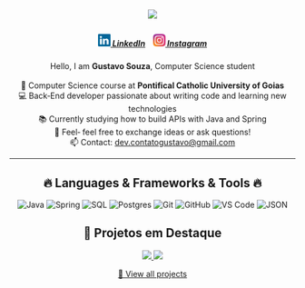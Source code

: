 <h1 align="center">
  <a href="https://git.io/typing-svg">
    <img src="https://readme-typing-svg.herokuapp.com/?lines=Hello,+There!+👋;This+is+Gustavo+Souza...;Nice+to+meet+you!&center=true&size=30">
  </a>
</h1>

<h5 align="center">
  <a href="https://www.linkedin.com/in/gustavosouzza/" title="LinkedIn"><img width="22" src="/images/linkedin.svg" /> LinkedIn</a> &nbsp;&nbsp;
  <a href="https://www.instagram.com/guhhzwq/" title="Instagram"><img width="22" src="/images/instagram.svg" /> Instagram</a>
</h5>

<p align="center">
  Hello, I am <strong>Gustavo Souza</strong>, Computer Science student<br><br>
  🔬 Computer Science course at <strong>Pontifical Catholic University of Goias</strong><br>
  💻 Back‑End developer passionate about writing code and learning new technologies<br>
  📚 Currently studying how to build APIs with Java and Spring<br>
  💬 Feel‑ feel free to exchange ideas or ask questions!<br>
  📫 Contact: <a href="mailto:dev.contatogustavo@gmail.com">dev.contatogustavo@gmail.com</a>
</p>

---

<h2 align="center">🔥 Languages & Frameworks & Tools 🔥</h2>

<p align="center">
  <img alt="Java"      src="https://img.shields.io/badge/Java-ED8B00?style=for-the-badge&logo=java&logoColor=white" />
  <img alt="Spring"    src="https://img.shields.io/badge/Spring-6DB33F?style=for-the-badge&logo=spring&logoColor=white" />
  <img alt="SQL"       src="https://img.shields.io/badge/SQL-4479A1?style=for-the-badge&logo=postgresql&logoColor=white" />
  <img alt="Postgres"  src="https://img.shields.io/badge/PostgreSQL-336791?style=for-the-badge&logo=postgresql&logoColor=white" />
  <img alt="Git"       src="https://img.shields.io/badge/Git-F05032?style=for-the-badge&logo=git&logoColor=white" />
  <img alt="GitHub"    src="https://img.shields.io/badge/GitHub-181717?style=for-the-badge&logo=github&logoColor=white" />
  <img alt="VS Code"   src="https://img.shields.io/badge/VS%20Code-007ACC?style=for-the-badge&logo=visual-studio-code&logoColor=white" />
  <img alt="JSON"      src="https://img.shields.io/badge/JSON-000000?style=for-the-badge&logo=json&logoColor=white" />
</p>

<h2 align="center">🚀 Projetos em Destaque</h2>

<p align="center">
  
  <a href="https://github.com/gxstavoqy/UserRegistrationAPI" title="Projeto 1">
    <img src="https://github-readme-stats.vercel.app/api/pin/?username=gxstavoqy&repo=UserRegistrationAPI&theme=react&border_radius=10" height="115" />
  </a>
  <a href="https://github.com/gustavosouzza/mini_sistema" title="Projeto 2">
    <img src="https://github-readme-stats.vercel.app/api/pin/?username=gxstavoqy&repo=mini_sistema&theme=react&border_radius=10" height="115" />
  </a>
</p>

<p align="center">
  <a href="https://github.com/gxstavoqy?tab=repositories" title="Mais projetos">🔎 View all projects</a>
</p>
